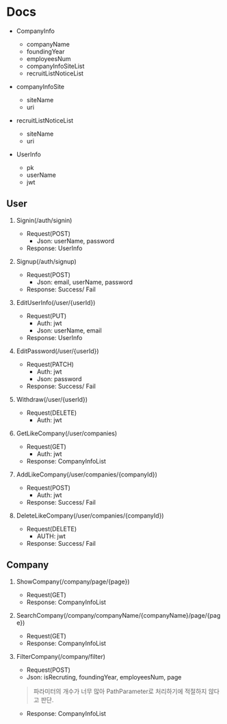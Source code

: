 # Docs

* CompanyInfo
    * companyName
    * foundingYear
    * employeesNum
    * companyInfoSiteList
    * recruitListNoticeList

* companyInfoSite
    * siteName
    * uri

* recruitListNoticeList
    * siteName
    * uri

* UserInfo
    * pk
    * userName
    * jwt

## User

1. Signin(/auth/signin)
    * Request(POST)
        * Json: userName, password
    * Response: UserInfo

2. Signup(/auth/signup)
    * Request(POST)
        * Json: email, userName, password
    * Response: Success/ Fail

3. EditUserInfo(/user/{userId})
    * Request(PUT)
        * Auth: jwt
        * Json: userName, email
    * Response: UserInfo

4. EditPassword(/user/{userId})
    * Request(PATCH)
        * Auth: jwt
        * Json: password
    * Response: Success/ Fail

5. Withdraw(/user/{userId})
    * Request(DELETE)
        * Auth: jwt

6. GetLikeCompany(/user/companies)
    * Request(GET)
        * Auth: jwt
    * Response: CompanyInfoList

7. AddLikeCompany(/user/companies/{companyId})
    * Request(POST)
        * Auth: jwt
    * Response: Success/ Fail

8. DeleteLikeCompany(/user/companies/{companyId})
    * Request(DELETE)
        * AUTH: jwt
    * Response: Success/ Fail

## Company

1. ShowCompany(/company/page/{page})
    * Request(GET)
    * Response: CompanyInfoList

2. SearchCompany(/company/companyName/{companyName}/page/{page})
    * Request(GET)
    * Response: CompanyInfoList

3. FilterCompany(/company/filter)
    * Request(POST)
    * Json: isRecruting, foundingYear, employeesNum, page
    > 파라미터의 개수가 너무 많아 PathParameter로 처리하기에 적절하지 않다고 판단.
    * Response: CompanyInfoList
